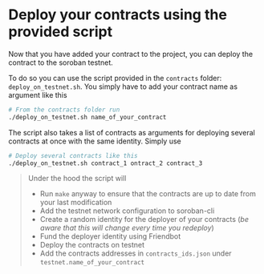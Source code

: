 # Deploy your contracts using the provided script

Now that you have added your contract to the project, you can deploy the contract to the soroban testnet.

To do so you can use the script provided in the `contracts` folder: `deploy_on_testnet.sh`. You simply have to add your contract name as argument like this

```bash
# From the contracts folder run
./deploy_on_testnet.sh name_of_your_contract
```

The script also takes a list of contracts as arguments for deploying several contracts at once with the same identity. Simply use 
```bash
# Deploy several contracts like this
./deploy_on_testnet.sh contract_1 ontract_2 contract_3
```

> Under the hood the script will 
>- Run `make` anyway to ensure that the contracts are up to date from your last modification
>- Add the testnet network configuration to soroban-cli
>- Create a random identity for the deployer of your contracts (*be aware that this will change every time you redeploy*)
>- Fund the deployer identity using Friendbot
>- Deploy the contracts on testnet
>- Add the contracts addresses in `contracts_ids.json` under `testnet.name_of_your_contract`